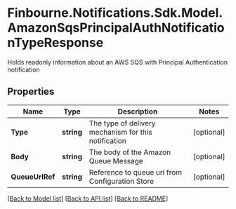 # Finbourne.Notifications.Sdk.Model.AmazonSqsPrincipalAuthNotificationTypeResponse
Holds readonly information about an AWS SQS with Principal Authentication notification

## Properties

Name | Type | Description | Notes
------------ | ------------- | ------------- | -------------
**Type** | **string** | The type of delivery mechanism for this notification | [optional] 
**Body** | **string** | The body of the Amazon Queue Message | [optional] 
**QueueUrlRef** | **string** | Reference to queue url from Configuration Store | [optional] 

[[Back to Model list]](../README.md#documentation-for-models) [[Back to API list]](../README.md#documentation-for-api-endpoints) [[Back to README]](../README.md)

